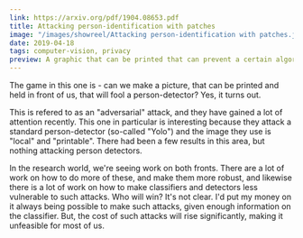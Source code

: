 ```yaml
---
link: https://arxiv.org/pdf/1904.08653.pdf
title: Attacking person-identification with patches
image: "/images/showreel/Attacking person-identification with patches.jpg"
date: 2019-04-18
tags: computer-vision, privacy
preview: A graphic that can be printed that can prevent a certain algorithm from spotting you!
---
```


The game in this one is - can we make a picture, that can be printed and held
in front of us, that will fool a person-detector? Yes, it turns out. 

This is refered to as an "adversarial" attack, and they have gained a lot of
attention recently. This one in particular is interesting because they attack
a standard person-detector (so-called "Yolo") and the image they use is
"local" and "printable". There had been a few results in this area, but
nothing attacking person detectors.

In the research world, we're seeing work on both fronts. There are a lot of
work on how to do more of these, and make them more robust, and likewise there
is a lot of work on how to make classifiers and detectors less vulnerable to
such attacks. Who will win? It's not clear. I'd put my money on it always
being possible to make such attacks, given enough information on the
classifier. But, the cost of such attacks will rise significantly, making it
unfeasible for most of us.
